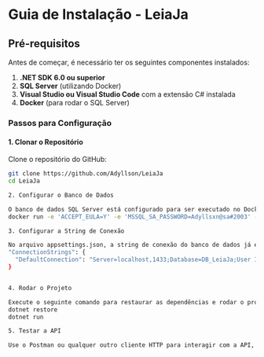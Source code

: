 # Guia de Instalação - LeiaJa

## Pré-requisitos

Antes de começar, é necessário ter os seguintes componentes instalados:

1. **.NET SDK 6.0 ou superior**
2. **SQL Server** (utilizando Docker)
3. **Visual Studio ou Visual Studio Code** com a extensão C# instalada
4. **Docker** (para rodar o SQL Server)

### Passos para Configuração

#### 1. Clonar o Repositório

Clone o repositório do GitHub:

```bash
git clone https://github.com/Adyllson/LeiaJa
cd LeiaJa

2. Configurar o Banco de Dados

O banco de dados SQL Server está configurado para ser executado no Docker. Para iniciar o container Docker do SQL Server, execute o seguinte comando:
docker run -e 'ACCEPT_EULA=Y' -e 'MSSQL_SA_PASSWORD=Adyllsxn@sa#2003' -p 1433:1433 --name sqlserver-container -d mcr.microsoft.com/mssql/server:2022-latest

3. Configurar a String de Conexão

No arquivo appsettings.json, a string de conexão do banco de dados já está configurada para o Docker:
"ConnectionStrings": {
  "DefaultConnection": "Server=localhost,1433;Database=DB_LeiaJa;User Id=sa;Password=Adyllsxn@sa#2003;Encrypt=false;"
}


4. Rodar o Projeto

Execute o seguinte comando para restaurar as dependências e rodar o projeto:
dotnet restore
dotnet run

5. Testar a API

Use o Postman ou qualquer outro cliente HTTP para interagir com a API, utilizando os endpoints descritos em API.md.